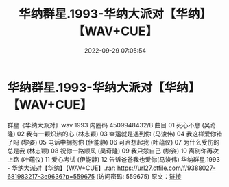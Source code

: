 ﻿---
title: 华纳群星.1993-华纳大派对【华纳】【WAV+CUE】
date: 2022-09-29 07:05:54
categories: WAV车载音乐、镜像
tags: 华语中文
---
# 华纳群星.1993-华纳大派对【华纳】【WAV+CUE】

群星《华纳大派对》wav
1993
内圈码 4509948432/B
曲目
01 死心不息 (吴奇隆)
02 我有一颗炽热的心 (林志颖)
03 幸运就是遇到你 (马浚伟)
04 我这样爱你错了吗 (黎姿)
05 电话中拥抱你 (伊能静)
06 可否想起我 (叶蕴仪)
07 为什么受伤的总是我 (林志颖)
08 祝你一路顺风 (吴奇隆)
09 我只怨自己 (黎姿)
10 离别你再次上路 (叶蕴仪)
11 爱心考试 (伊能静)
12 告诉爸爸我也爱你(马浚伟)
华纳群星.1993 - 华纳大派对【华纳】【WAV+CUE】.rar: https://url27.ctfile.com/f/9388027-681983217-3e9636?p=559675
(访问密码: 559675)
原文：[链接](https://blog.sina.com.cn/s/blog_1647c7e7601030znj.html)